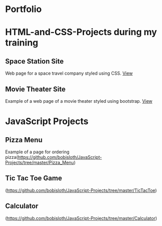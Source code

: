 # Portfolio

# HTML-and-CSS-Projects during my training

## Space Station Site 
Web page for a space travel company styled using CSS.
[View](https://github.com/bobisloth/HTML-and-CSS-Projects/tree/main/Project)

## Movie Theater Site
Example of a web page of a movie theater styled using bootstrap.
[View](https://github.com/bobisloth/HTML-and-CSS-Projects/tree/main/bootstrap4_project)


# JavaScript Projects

## Pizza Menu
Example of a page for ordering pizza(https://github.com/bobisloth/JavaScript-Projects/tree/master/Pizza_Menu)

## Tic Tac Toe Game
(https://github.com/bobisloth/JavaScript-Projects/tree/master/TicTacToe)

## Calculator
(https://github.com/bobisloth/JavaScript-Projects/tree/master/Calculator)
